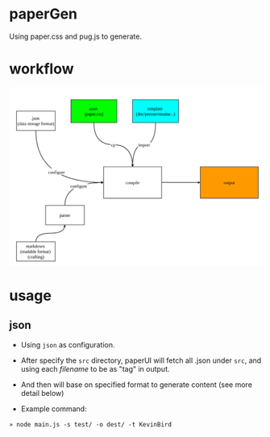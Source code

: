 # paperGen
Using paper.css and pug.js to generate.

# workflow

![](./design/workflow.png)

# usage

## json
* Using `json` as configuration.
* After specify the `src` directory, paperUI will fetch all .json under `src`, and using each *filename* to be as "tag" in output.
* And then will base on specified format to generate content (see more detail below)

* Example command:
```
» node main.js -s test/ -o dest/ -t KevinBird   
```
